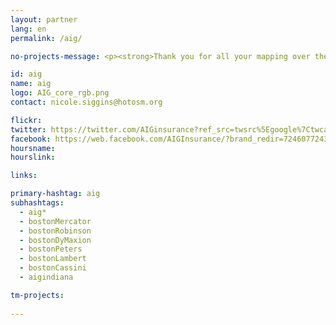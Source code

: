 ```yaml
---
layout: partner
lang: en
permalink: /aig/

no-projects-message: <p><strong>Thank you for all your mapping over the past years on the HOT Tasking Manager!<br> Mappers like you have helped shape how the world’s most vulnerable communities receive critical relief following disasters big and small.</p><br> <p><strong>Please head over to <a href="https://tasks.hotosm.org/partners/aig/stats/mapswipe">AIG's new partnership page</a> to continue your mapping journey using <a href="https://web.mapswipe.org/" target="_blank">MapSwipe4Web</a>.</strong></p><br><p> <strong>Join the Bloomberg group from your <a href="https://web.mapswipe.org/#/en/profile" target="_blank">profile page</a> (you must be logged in first!) on MapSwipe to have your contributions counted on the new page.</strong></p><br><p><strong>Happy MapSwiping!</strong></p>

id: aig
name: aig
logo: AIG_core_rgb.png
contact: nicole.siggins@hotosm.org

flickr: 
twitter: https://twitter.com/AIGinsurance?ref_src=twsrc%5Egoogle%7Ctwcamp%5Eserp%7Ctwgr%5Eauthor
facebook: https://web.facebook.com/AIGInsurance/?brand_redir=724607724392388
hoursname:
hourslink:

links:

primary-hashtag: aig
subhashtags:
  - aig*
  - bostonMercator
  - bostonRobinson
  - bostonDyMaxion
  - bostonPeters
  - bostonLambert
  - bostonCassini
  - aigindiana

tm-projects:
    
---
```

